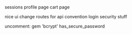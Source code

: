 
sessions
profile page
cart page

nice ui
change routes for api convention
login security stuff

uncomment:
  gem 'bcrypt'
  has_secure_password
